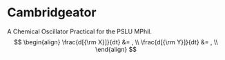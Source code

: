 # Cambridgeator
A Chemical Oscillator Practical for the PSLU MPhil.
$$
\begin{align}
\frac{d[{\rm X}]}{dt} &= , \\
\frac{d[{\rm Y}]}{dt} &= , \\
\end{align}
$$
